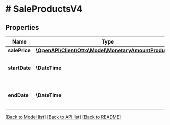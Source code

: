 # # SaleProductsV4

## Properties

Name | Type | Description | Notes
------------ | ------------- | ------------- | -------------
**salePrice** | [**\OpenAPI\Client\Otto\Model\MonetaryAmountProductsV4**](MonetaryAmountProductsV4.md) |  | [optional]
**startDate** | **\DateTime** | The start ISO8601 date for the sales. | [optional]
**endDate** | **\DateTime** | The end ISO8601 date for the sales. | [optional]

[[Back to Model list]](../../README.md#models) [[Back to API list]](../../README.md#endpoints) [[Back to README]](../../README.md)
